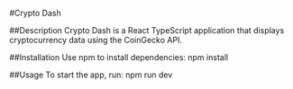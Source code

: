 #Crypto Dash

##Description
Crypto Dash is a React TypeScript application that displays cryptocurrency data using the CoinGecko API.

##Installation
Use npm to install dependencies:
npm install

##Usage
To start the app, run:
npm run dev
